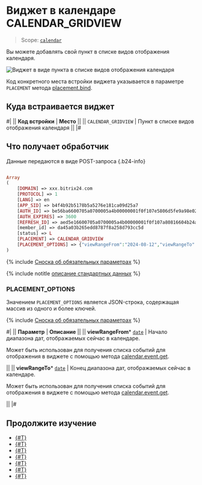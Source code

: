 # Виджет в календаре CALENDAR_GRIDVIEW

> Scope: [`calendar`](../scopes/permissions.md)

Вы можете добавлять свой пункт в списке видов отображения календаря.

![Виджет в виде пункта в списке видов отображения календаря](./_images/CALENDAR_GRIDVIEW.png "Виджет в виде пункта в списке видов отображения календаря")

Код конкретного места встройки виджета указывается в параметре `PLACEMENT` метода [placement.bind](./placement-bind.md).

## Куда встраивается виджет

#|
|| **Код встройки** | **Место** ||
|| `CALENDAR_GRIDVIEW` | Пункт в списке видов отображения календаря ||
|#

## Что получает обработчик

Данные передаются в виде POST-запроса {.b24-info}

```php

Array
(
    [DOMAIN] => xxx.bitrix24.com
    [PROTOCOL] => 1
    [LANG] => en
    [APP_SID] => b4f4b92b5178b5a5276e181ca09d25a7
    [AUTH_ID] => be56ba6600705a0700005a4b00000001f0f107e5806d5fe9a98e02021a72e57645f86a
    [AUTH_EXPIRES] => 3600
    [REFRESH_ID] => aed5e16600705a0700005a4b00000001f0f107a80816604b24a8719792ac2a21d629b5
    [member_id] => da45a03b265edd8787f8a258d793cc5d
    [status] => L
    [PLACEMENT] => CALENDAR_GRIDVIEW
    [PLACEMENT_OPTIONS] => {"viewRangeFrom":"2024-08-12","viewRangeTo":"2024-08-18"}
)

```

{% include [Сноска об обязательных параметрах](../../_includes/required.md) %}

{% include notitle [описание стандартных данных](./_includes/widget_data.md) %}

### PLACEMENT_OPTIONS

Значением `PLACEMENT_OPTIONS` является JSON-строка, содержащая массив из одного и более ключей.

{% include [Сноска об обязательных параметрах](../../_includes/required.md) %}

#|
|| **Параметр** | **Описание** ||
|| **viewRangeFrom***
[`date`](../data-types.md) | Начало диапазона дат, отображаемых сейчас в календаре.

Может быть использован для получения списка событий для отображения в виджете с помощью метода [calendar.event.get](../calendar/calendar-event/calendar-event-get.md).

||
|| **viewRangeTo***
[`date`](../data-types.md) | Конец диапазона дат, отображаемых сейчас в календаре.

Может быть использован для получения списка событий для отображения в виджете с помощью метода [calendar.event.get](../calendar/calendar-event//calendar-event-get.md).

||
|#

## Продолжите изучение

- [{#T}](../calendar/calendar-grid-veiw.md)
- [{#T}](./placement-bind.md)
- [{#T}](./ui-interaction/index.md)
- [{#T}](./ui-interaction/crm-card.md)
- [{#T}](../interactivity/index.md)
- [{#T}](./open-application.md)
- [{#T}](./open-path.md)
